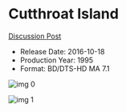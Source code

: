 # Cutthroat Island

[Discussion Post](https://www.avsforum.com/threads/bass-eq-for-filtered-movies.2995212/post-57524390)

* Release Date: 2016-10-18
* Production Year: 1995
* Format: BD/DTS-HD MA 7.1

![img 0](https://i.imgur.com/uhqne3Z.jpg)

![img 1](https://i.imgur.com/wfN3n11.jpg)

